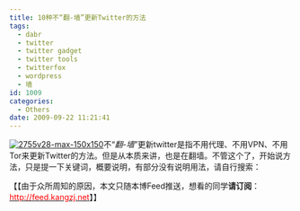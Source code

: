 ```yaml
---
title: 10种不“翻-墙”更新Twitter的方法
tags:
  - dabr
  - twitter
  - twitter gadget
  - twitter tools
  - twitterfox
  - wordpress
  - 墙
id: 1009
categories:
  - Others
date: 2009-09-22 11:21:41
---
```


[![2755v28-max-150x150](http://kangzj.net/wp-content/uploads/images/200909/Twitter_13A50/2755v28max150x150_thumb.png "2755v28-max-150x150")](http://kangzj.net/wp-content/uploads/images/200909/Twitter_13A50/2755v28max150x150.png)不“_翻-墙_”更新twitter是指不用代理、不用VPN、不用Tor来更新Twitter的方法。但是从本质来讲，也是在翻墙。不管这个了，开始说方法，只是提一下关键词，概要说明，有部分没有说明用法，请自行搜索：

【【由于众所周知的原因，本文只随本博Feed推送，想看的同学**请订阅**：[<span style="color: #ff0000;">http://feed.kangzj.net</span>](http://feed.kangzj.net)】】